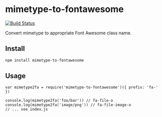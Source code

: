 
# mimetype-to-fontawesome

[![Build Status](https://travis-ci.org/LoicMahieu/mimetype-to-fontawesome.svg?branch=master)](https://travis-ci.org/LoicMahieu/mimetype-to-fontawesome)

Convert mimetype to appropriate Font Awesome class name.

## Install

```sh
npm install mimetype-to-fontawesome
```

## Usage

```
var mimetype2fa = require('mimetype-to-fontawesome')({ prefix: 'fa-' })

console.log(mimetype2fa('foo/bar')) // fa-file-o
console.log(mimetype2fa('image/png')) // fa-file-image-o
// ... see index.js
```
